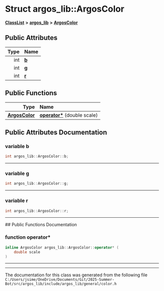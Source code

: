 

# Struct argos\_lib::ArgosColor



[**ClassList**](annotated.md) **>** [**argos\_lib**](namespaceargos__lib.md) **>** [**ArgosColor**](structargos__lib_1_1_argos_color.md)


























## Public Attributes

| Type | Name |
| ---: | :--- |
|  int | [**b**](#variable-b)  <br> |
|  int | [**g**](#variable-g)  <br> |
|  int | [**r**](#variable-r)  <br> |
















## Public Functions

| Type | Name |
| ---: | :--- |
|  [**ArgosColor**](structargos__lib_1_1_argos_color.md) | [**operator\***](#function-operator) (double scale) <br> |




























## Public Attributes Documentation




### variable b 

```C++
int argos_lib::ArgosColor::b;
```




<hr>



### variable g 

```C++
int argos_lib::ArgosColor::g;
```




<hr>



### variable r 

```C++
int argos_lib::ArgosColor::r;
```




<hr>
## Public Functions Documentation




### function operator\* 

```C++
inline ArgosColor argos_lib::ArgosColor::operator* (
    double scale
) 
```




<hr>

------------------------------
The documentation for this class was generated from the following file `C:/Users/jsime/OneDrive/Documents/Git/2025-Summer-Bot/src/argos_lib/include/argos_lib/general/color.h`

